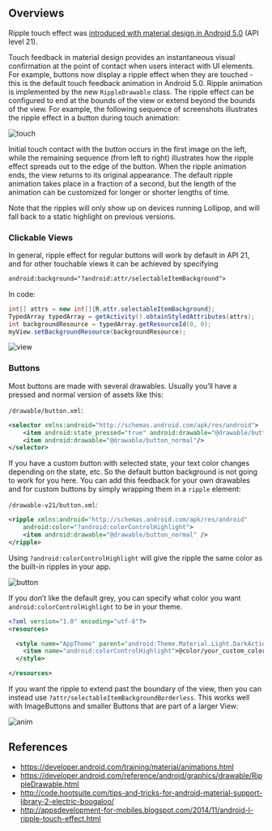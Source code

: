 ## Overviews

Ripple touch effect was [introduced with material design in Android 5.0](https://www.youtube.com/watch?v=97SWYiRtF0Y&t=482) (API level 21).

Touch feedback in material design provides an instantaneous visual confirmation at the point of contact when users interact with UI elements. For example, buttons now display a ripple effect when they are touched - this is the default touch feedback animation in Android 5.0. Ripple animation is implemented by the new `RippleDrawable` class. The ripple effect can be configured to end at the bounds of the view or extend beyond the bounds of the view. For example, the following sequence of screenshots illustrates the ripple effect in a button during touch animation:

  ![touch](https://i.imgur.com/hrkinJY.png)

Initial touch contact with the button occurs in the first image on the left, while the remaining sequence (from left to right) illustrates how the ripple effect spreads out to the edge of the button. When the ripple animation ends, the view returns to its original appearance. The default ripple animation takes place in a fraction of a second, but the length of the animation can be customized for longer or shorter lengths of time.

Note that the ripples will only show up on devices running Lollipop, and will fall back to a static highlight on previous versions.

### Clickable Views

In general, ripple effect for regular buttons will work by default in API 21, and for other touchable views it can be achieved by specifying

```xml
android:background="?android:attr/selectableItemBackground">
```

In code:

```java
int[] attrs = new int[]{R.attr.selectableItemBackground};
TypedArray typedArray = getActivity().obtainStyledAttributes(attrs);
int backgroundResource = typedArray.getResourceId(0, 0);
myView.setBackgroundResource(backgroundResource);
```

  ![view](https://i.imgur.com/SkExpyw.gif)


### Buttons

Most buttons are made with several drawables. Usually you’ll have a pressed and normal version of assets like this:

`/drawable/button.xml`:

```xml
<selector xmlns:android="http://schemas.android.com/apk/res/android">
    <item android:state_pressed="true" android:drawable="@drawable/button_pressed"/>
    <item android:drawable="@drawable/button_normal"/>
</selector>
```

If you have a custom button with selected state, your text color changes depending on the state, etc. So the  default button background is not going to work for you here. You can add this feedback for your own drawables and for custom buttons by simply wrapping them in a `ripple` element:

`/drawable-v21/button.xml`:

```xml
<ripple xmlns:android="http://schemas.android.com/apk/res/android"
    android:color="?android:colorControlHighlight">
    <item android:drawable="@drawable/button_normal" />
</ripple>
```

Using `?android:colorControlHighlight` will give the ripple the same color as the built-in ripples in your app.

  ![button](https://i.imgur.com/L9ZnabL.gif)

If you don’t like the default grey, you can specify what color you want `android:colorControlHighlight` to be in your theme.

```xml
<?xml version="1.0" encoding="utf-8"?>
<resources>

  <style name="AppTheme" parent="android:Theme.Material.Light.DarkActionBar">
    <item name="android:colorControlHighlight">@color/your_custom_color</item>
  </style>

</resources>
```

If you want the ripple to extend past the boundary of the view, then you can instead use `?attr/selectableItemBackgroundBorderless`. This works well with ImageButtons and smaller Buttons that are part of a larger View:

  ![anim](https://i.imgur.com/RYQ6nnB.gif)

## References

* <https://developer.android.com/training/material/animations.html>
* <https://developer.android.com/reference/android/graphics/drawable/RippleDrawable.html>
* <http://code.hootsuite.com/tips-and-tricks-for-android-material-support-library-2-electric-boogaloo/>
* <http://appsdevelopment-for-mobiles.blogspot.com/2014/11/android-l-ripple-touch-effect.html>
